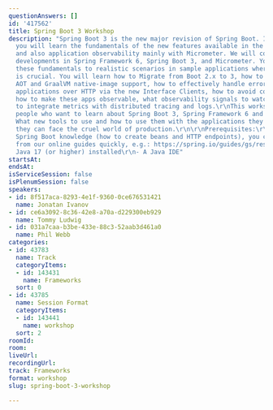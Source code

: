 ```yaml
---
questionAnswers: []
id: '417562'
title: Spring Boot 3 Workshop
description: "Spring Boot 3 is the new major revision of Spring Boot. In this workshop,
  you will learn the fundamentals of the new features available in the Spring portfolio
  and also application observability mainly with Micrometer. We will cover the latest
  developments in Spring Framework 6, Spring Boot 3, and Micrometer. You will apply
  these fundamentals to realistic scenarios in sample applications where having observability
  is crucial. You will learn how to Migrate from Boot 2.x to 3, how to use the new
  AOT and GraalVM native-image support, how to effectively handle errors, how to integrate
  applications over HTTP via the new Interface Clients, how to avoid common issues,
  how to make these apps observable, what observability signals to watch, and how
  to integrate metrics with distributed tracing and logs.\r\nThis workshop is for
  people who want to learn about Spring Boot 3, Spring Framework 6 and observability.
  What new tools to use and how to use them with the applications they write so that
  they can face the cruel world of production.\r\n\r\nPrerequisites:\r\n- Very basic
  Spring Boot knowledge (how to create beans and HTTP endpoints), you can learn these
  from our online guides quickly, e.g.: https://spring.io/guides/gs/rest-service/\r\n-
  Java 17 (or higher) installed\r\n- A Java IDE"
startsAt: 
endsAt: 
isServiceSession: false
isPlenumSession: false
speakers:
- id: 8f517aca-8293-4e1f-9360-0ce676531421
  name: Jonatan Ivanov
- id: ce6a3092-8c36-42e8-a70a-d229300eb929
  name: Tommy Ludwig
- id: 031a7caa-b3be-433e-88c3-52aab3d461a0
  name: Phil Webb
categories:
- id: 43783
  name: Track
  categoryItems:
  - id: 143431
    name: Frameworks
  sort: 0
- id: 43785
  name: Session Format
  categoryItems:
  - id: 143441
    name: workshop
  sort: 2
roomId: 
room: 
liveUrl: 
recordingUrl: 
track: Frameworks
format: workshop
slug: spring-boot-3-workshop

---
```

